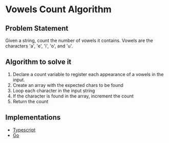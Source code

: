 # Vowels Count Algorithm

## Problem Statement
Given a string, count the number of vowels it contains. Vowels are the characters 'a', 'e', 'i', 'o', and 'u'.

## Algorithm to solve it
1. Declare a count variable to register each appearance of a vowels in the input.
2. Create an array with the expected chars to be found
3. Loop each character in the input string
4. If the character is found in the array, increment the count
5. Return the count

## Implementations
- [Typescript](./ts)
- [Go](./go)
